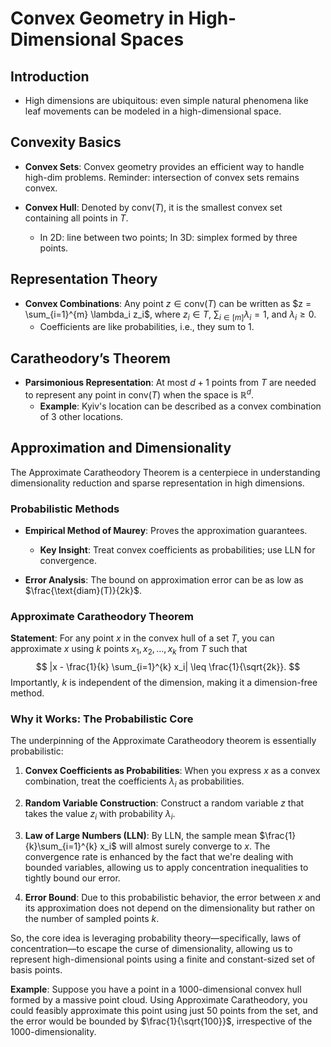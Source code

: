 # Convex Geometry in High-Dimensional Spaces

## Introduction
- High dimensions are ubiquitous: even simple natural phenomena like leaf movements can be modeled in a high-dimensional space.
  
## Convexity Basics
- **Convex Sets**: Convex geometry provides an efficient way to handle high-dim problems.
Reminder: intersection of convex sets remains convex.
  
- **Convex Hull**: Denoted by $\text{conv}(T)$, it is the smallest convex set containing all points in $T$.
  - In 2D: line between two points; In 3D: simplex formed by three points.

## Representation Theory
- **Convex Combinations**: Any point $z \in \text{conv}(T)$ can be written as $z = \sum_{i=1}^{m} \lambda_i z_i$, where $z_i \in T$, $\sum_{i \in [m]}\lambda_i = 1$, and $\lambda_i \geq 0$.
  - Coefficients are like probabilities, i.e., they sum to 1.

## Caratheodory’s Theorem
- **Parsimonious Representation**: At most $d+1$ points from $T$ are needed to represent any point in $\text{conv}(T)$ when the space is $\mathbb{R}^d$.
  - **Example**: Kyiv's location can be described as a convex combination of 3 other locations.

## Approximation and Dimensionality
The Approximate Caratheodory Theorem is a centerpiece in understanding dimensionality reduction and sparse representation in high dimensions.

### Probabilistic Methods
- **Empirical Method of Maurey**: Proves the approximation guarantees.
  - **Key Insight**: Treat convex coefficients as probabilities; use LLN for convergence.
  
- **Error Analysis**: The bound on approximation error can be as low as $\frac{\text{diam}(T)}{2k}$.

### Approximate Caratheodory Theorem
**Statement**: For any point $x$ in the convex hull of a set $T$, you can approximate $x$ using $k$ points $x_1, x_2, \ldots, x_k$ from $T$ such that
$$
|x - \frac{1}{k} \sum_{i=1}^{k} x_i| \leq \frac{1}{\sqrt{2k}}.
$$
Importantly, $k$ is independent of the dimension, making it a dimension-free method.

### Why it Works: The Probabilistic Core
The underpinning of the Approximate Caratheodory theorem is essentially probabilistic:

1. **Convex Coefficients as Probabilities**: When you express $x$ as a convex combination, treat the coefficients $\lambda_i$ as probabilities.
  
2. **Random Variable Construction**: Construct a random variable $z$ that takes the value $z_i$ with probability $\lambda_i$.

3. **Law of Large Numbers (LLN)**: By LLN, the sample mean $\frac{1}{k}\sum_{i=1}^{k} x_i$ will almost surely converge to $x$. The convergence rate is enhanced by the fact that we're dealing with bounded variables, allowing us to apply concentration inequalities to tightly bound our error.

4. **Error Bound**: Due to this probabilistic behavior, the error between $x$ and its approximation does not depend on the dimensionality but rather on the number of sampled points $k$.

So, the core idea is leveraging probability theory—specifically, laws of concentration—to escape the curse of dimensionality, allowing us to represent high-dimensional points using a finite and constant-sized set of basis points.

**Example**: Suppose you have a point in a 1000-dimensional convex hull formed by a massive point cloud. Using Approximate Caratheodory, you could feasibly approximate this point using just 50 points from the set, and the error would be bounded by $\frac{1}{\sqrt{100}}$, irrespective of the 1000-dimensionality.

